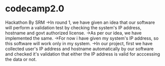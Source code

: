 # codecamp2.0
Hackathon By SRM
->In round 1, we have given an idea that our software will perform a validation test by checking the system's IP address, hostname and govt authorized license.
->As per our idea, we have implemented the same.
->For now i have given my system's IP address, so this software will work only in my system.
->In our project, first we have collected user's IP address and hostname automatically by our software and checked it's validation that either the IP address is valid for acccessing the data or not.
